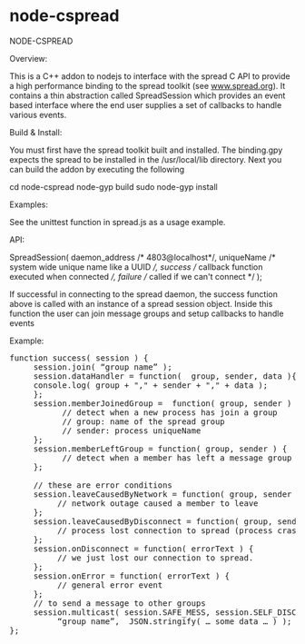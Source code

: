 # node-cspread
NODE-CSPREAD


Overview:

This is a C++ addon to nodejs to interface with the spread C API to provide
a high performance binding to the spread toolkit (see www.spread.org). It contains a thin abstraction called SpreadSession which provides an event based interface where the end user supplies a set of callbacks to handle various events. 


Build & Install:

You must first have the spread toolkit built and installed. The binding.gpy expects the
spread to be installed in the /usr/local/lib directory. Next you can build the addon by executing the following

cd node-cspread
node-gyp build
sudo node-gyp install

Examples:

   See the unittest function in spread.js as a usage example.

API:

SpreadSession( 
    daemon_address /* 4803@localhost*/,
    uniqueName /* system wide unique name like a  UUID */,
    success /* callback function executed when connected */,
    failure  /* called if we can't connect */
); 

If successful in connecting to the spread daemon, the success function
above is called with an instance of a spread session object. Inside this
function the user can join message groups and setup callbacks to handle 
events


Example:

<pre>
function success( session ) {
     session.join( “group name” );
     session.dataHandler = function(  group, sender, data ){
     console.log( group + "," + sender + "," + data );
     };
     session.memberJoinedGroup =  function( group, sender ) {
           // detect when a new process has join a group
           // group: name of the spread group 
           // sender: process uniqueName 
     };
     session.memberLeftGroup = function( group, sender ) {
           // detect when a member has left a message group
     };
     
     // these are error conditions
     session.leaveCausedByNetwork = function( group, sender ) {
          // network outage caused a member to leave
     };
     session.leaveCausedByDisconnect = function( group, sender ) {
          // process lost connection to spread (process crash message).
     };
     session.onDisconnect = function( errorText ) {
          // we just lost our connection to spread.
     };   
     session.onError = function( errorText ) {
          // general error event
     };
     // to send a message to other groups
     session.multicast( session.SAFE_MESS, session.SELF_DISCARD,
          “group name”,  JSON.stringify( … some data … ) );
}; 
</pre>

